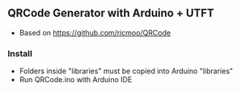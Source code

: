 ## QRCode Generator with Arduino + UTFT

* Based on https://github.com/ricmoo/QRCode

### Install

* Folders inside "libraries" must be copied into Arduino "libraries"
* Run QRCode.ino with Arduino IDE
